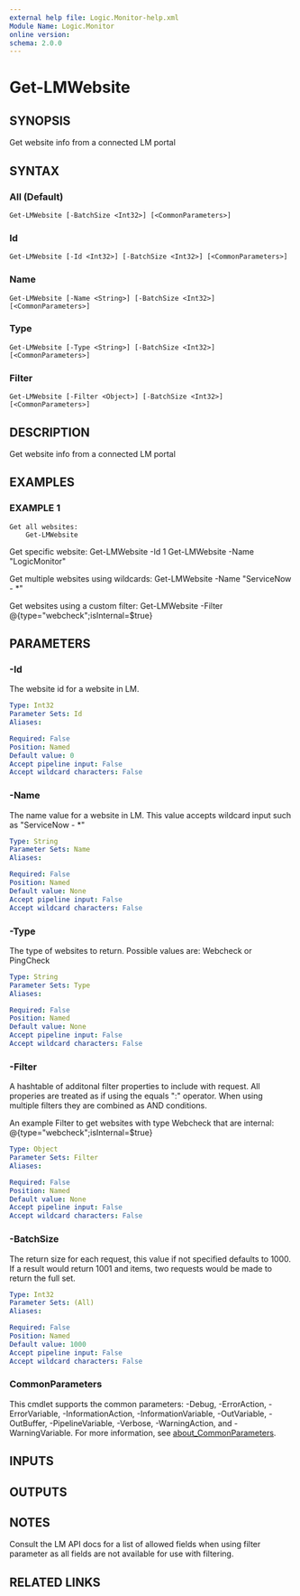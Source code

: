 ```yaml
---
external help file: Logic.Monitor-help.xml
Module Name: Logic.Monitor
online version:
schema: 2.0.0
---
```


# Get-LMWebsite

## SYNOPSIS
Get website info from a connected LM portal

## SYNTAX

### All (Default)
```
Get-LMWebsite [-BatchSize <Int32>] [<CommonParameters>]
```

### Id
```
Get-LMWebsite [-Id <Int32>] [-BatchSize <Int32>] [<CommonParameters>]
```

### Name
```
Get-LMWebsite [-Name <String>] [-BatchSize <Int32>] [<CommonParameters>]
```

### Type
```
Get-LMWebsite [-Type <String>] [-BatchSize <Int32>] [<CommonParameters>]
```

### Filter
```
Get-LMWebsite [-Filter <Object>] [-BatchSize <Int32>] [<CommonParameters>]
```

## DESCRIPTION
Get website info from a connected LM portal

## EXAMPLES

### EXAMPLE 1
```
Get all websites:
    Get-LMWebsite
```

Get specific website:
    Get-LMWebsite -Id 1
    Get-LMWebsite -Name "LogicMonitor"

Get multiple websites using wildcards:
    Get-LMWebsite -Name "ServiceNow - *"

Get websites using a custom filter:
    Get-LMWebsite -Filter @{type="webcheck";isInternal=$true}

## PARAMETERS

### -Id
The website id for a website in LM.

```yaml
Type: Int32
Parameter Sets: Id
Aliases:

Required: False
Position: Named
Default value: 0
Accept pipeline input: False
Accept wildcard characters: False
```

### -Name
The name value for a website in LM.
This value accepts wildcard input such as "ServiceNow - *"

```yaml
Type: String
Parameter Sets: Name
Aliases:

Required: False
Position: Named
Default value: None
Accept pipeline input: False
Accept wildcard characters: False
```

### -Type
The type of websites to return.
Possible values are: Webcheck or PingCheck

```yaml
Type: String
Parameter Sets: Type
Aliases:

Required: False
Position: Named
Default value: None
Accept pipeline input: False
Accept wildcard characters: False
```

### -Filter
A hashtable of additonal filter properties to include with request.
All properies are treated as if using the equals ":" operator.
When using multiple filters they are combined as AND conditions.

An example Filter to get websites with type Webcheck that are internal:
    @{type="webcheck";isInternal=$true}

```yaml
Type: Object
Parameter Sets: Filter
Aliases:

Required: False
Position: Named
Default value: None
Accept pipeline input: False
Accept wildcard characters: False
```

### -BatchSize
The return size for each request, this value if not specified defaults to 1000.
If a result would return 1001 and items, two requests would be made to return the full set.

```yaml
Type: Int32
Parameter Sets: (All)
Aliases:

Required: False
Position: Named
Default value: 1000
Accept pipeline input: False
Accept wildcard characters: False
```

### CommonParameters
This cmdlet supports the common parameters: -Debug, -ErrorAction, -ErrorVariable, -InformationAction, -InformationVariable, -OutVariable, -OutBuffer, -PipelineVariable, -Verbose, -WarningAction, and -WarningVariable. For more information, see [about_CommonParameters](http://go.microsoft.com/fwlink/?LinkID=113216).

## INPUTS

## OUTPUTS

## NOTES
Consult the LM API docs for a list of allowed fields when using filter parameter as all fields are not available for use with filtering.

## RELATED LINKS
